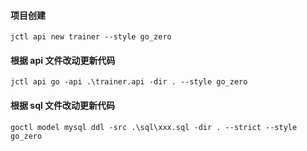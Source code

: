 #### 项目创建
```
jctl api new trainer --style go_zero
```

#### 根据 api 文件改动更新代码
```
jctl api go -api .\trainer.api -dir . --style go_zero
```

#### 根据 sql 文件改动更新代码
```
goctl model mysql ddl -src .\sql\xxx.sql -dir . --strict --style go_zero
```